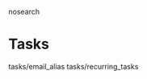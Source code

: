 nosearch  

# Tasks

<div class="toctree" titlesonly="">

tasks/email_alias tasks/recurring_tasks

</div>
